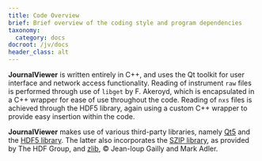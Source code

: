 ```yaml
---
title: Code Overview
brief: Brief overview of the coding style and program dependencies
taxonomy:
  category: docs
docroot: /jv/docs
header_class: alt
---
```


**JournalViewer** is written entirely in C++, and uses the Qt toolkit for user interface and network access functionality. Reading of instrument `raw` files is performed through use of `libget` by F. Akeroyd, which is encapsulated in a C++ wrapper for ease of use throughout the code. Reading of `nxs` files is achieved through the HDF5 library, again using a custom C++ wrapper to provide easy insertion within the code.

**JournalViewer** makes use of various third-party libraries, namely [Qt5](http://www.qt.io) and the [HDF5 library](http://www.hdfgroup.org/HDF5/). The latter also incorporates the [SZIP library](http://www.hdfgroup.org/doc_resource/SZIP/), as provided by The HDF Group, and [zlib](http://www.zlib.net/), &copy; Jean-loup Gailly and Mark Adler.
